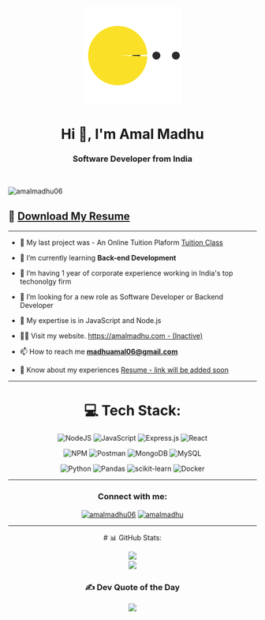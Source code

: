 <div align ="center">
	<br>
	<img src="https://raw.githubusercontent.com/Aniket965/Aniket965/master/pacman.svg?sanitize=true" width="200" height="200">
</div>

<h1 align ="center">Hi 👋, I'm Amal Madhu</h1>
<h3 align ="center">Software Developer from India</h3>
<br>
<p align ="left"> <img src="https://komarev.com/ghpvc/?username=amalmadhu06&label=Profile%20views&color=0e75b6&style=flat" alt="amalmadhu06" /> </p>

 📄  [Download My Resume](https://tuition-class.com)
<br>
-
---------
- 🔭 My last project was - An Online Tuition Plaform [Tuition Class](https://tuition-class.com)  

- 🌱 I’m currently learning **Back-end Development**

- 👯 I’m having 1 year of corporate experience working in India's top techonolgy firm

- 🤝 I’m looking for a new role as Software Developer or Backend Developer 

-  🔭 My expertise is in JavaScript and Node.js

- 👨‍💻 Visit my website. [https://amalmadhu.com - (Inactive)](https://amalmadhu.com)

<!-- - 📝 I regulary write articles on [https://medium.com/@amalmadhu06](https://medium.com/@amalmadhu06) -->

<!-- - 💬 Ask me about **NodeJs, GraphQL, AWS, Facebook Graph-API, Flutter, GraphQL** -->

- 📫 How to reach me **madhuamal06@gmail.com**

- 📄 Know about my experiences [Resume - link will be added soon]()

<!-- - ⚡ Fun fact **That DB in the username is not database :P** -->
---

<div align='center'>

# 💻 Tech Stack:

![NodeJS](https://img.shields.io/badge/node.js-6DA55F?style=for-the-badge&logo=node.js&logoColor=white) 
![JavaScript](https://img.shields.io/badge/javascript-%23323330.svg?style=for-the-badge&logo=javascript&logoColor=%23F7DF1E)
![Express.js](https://img.shields.io/badge/express.js-%23404d59.svg?style=for-the-badge&logo=express&logoColor=%2361DAFB) 
![React](https://img.shields.io/badge/react-%2320232a.svg?style=for-the-badge&logo=react&logoColor=%2361DAFB) 
<br/> 

![NPM](https://img.shields.io/badge/NPM-%23000000.svg?style=for-the-badge&logo=npm&logoColor=white) 
![Postman](https://img.shields.io/badge/Postman-FF6C37?style=for-the-badge&logo=postman&logoColor=white) 
![MongoDB](https://img.shields.io/badge/MongoDB-%234ea94b.svg?style=for-the-badge&logo=mongodb&logoColor=white) 
![MySQL](https://img.shields.io/badge/mysql-%2300f.svg?style=for-the-badge&logo=mysql&logoColor=white) 
<br/> 

![Python](https://img.shields.io/badge/python-3670A0?style=for-the-badge&logo=python&logoColor=ffdd54) 
![Pandas](https://img.shields.io/badge/pandas-%23150458.svg?style=for-the-badge&logo=pandas&logoColor=white) 
![scikit-learn](https://img.shields.io/badge/scikit--learn-%23F7931E.svg?style=for-the-badge&logo=scikit-learn&logoColor=white) 
![Docker](https://img.shields.io/badge/docker-%230db7ed.svg?style=for-the-badge&logo=docker&logoColor=white) 

</div>

---

<!--START_SECTION:waka-->

<!--END_SECTION:waka-->

<h3 align="center">Connect with me:</h3>
<p align="center">
<a href="https://twitter.com/amalmadhu06" target="blank"><img align="center" src="https://cdn.jsdelivr.net/npm/simple-icons@3.0.1/icons/twitter.svg" alt="amalmadhu06" height="30" width="40" /></a>
<a href="https://linkedin.com/in/amalmadhu" target="blank"><img align="center" src="https://cdn.jsdelivr.net/npm/simple-icons@3.0.1/icons/linkedin.svg" alt="amalmadhu" height="30" width="40" /></a>
</p>

---

<div align='center'>
# 📊 GitHub Stats:

![](https://github-readme-stats.vercel.app/api?username=amalmadhu06&theme=dark&hide_border=false&include_all_commits=true&count_private=true)<br/>
![](https://github-readme-streak-stats.herokuapp.com/?user=amalmadhu06&theme=dark&hide_border=false)<br/>

<!-- enable this section if you want to show the most used language -->
<!-- ![](https://github-readme-stats.vercel.app/api/top-langs/?username=amalmadhu06&theme=dark&hide_border=false&include_all_commits=true&count_private=true&layout=compact) -->

### ✍️ Dev Quote of the Day

![](https://quotes-github-readme.vercel.app/api?type=horizontal&theme=radical)

</div>
